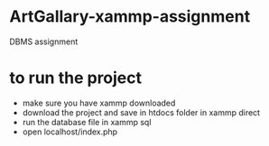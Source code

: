 # ArtGallary-xammp-assignment
DBMS assignment 
 
# to run the project <br>
- make sure you have xammp downloaded <br>
- download the project and save in htdocs folder in xammp direct <br>
- run the database file in xammp sql <br>
- open localhost/index.php <br>
